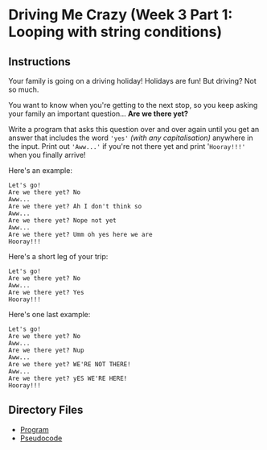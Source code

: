 # Driving Me Crazy (Week 3 Part 1: Looping with string conditions)

## Instructions
Your family is going on a driving holiday! Holidays are fun! But driving? Not so much.

You want to know when you're getting to the next stop, so you keep asking your family an important question... **Are we there yet?**

Write a program that asks this question over and over again until you get an answer that includes the word `'yes'` *(with any capitalisation)* anywhere in the input. Print out `'Aww...'` if you're not there yet and print '`Hooray!!!'` when you finally arrive!

Here's an example:
```
Let's go!
Are we there yet? No
Aww...
Are we there yet? Ah I don't think so
Aww...
Are we there yet? Nope not yet
Aww...
Are we there yet? Umm oh yes here we are
Hooray!!!
```

Here's a short leg of your trip:
```
Let's go!
Are we there yet? No
Aww...
Are we there yet? Yes
Hooray!!!
```

Here's one last example:
```
Let's go!
Are we there yet? No
Aww...
Are we there yet? Nup
Aww...
Are we there yet? WE'RE NOT THERE!
Aww...
Are we there yet? yES WE'RE HERE!
Hooray!!!
```

## Directory Files
- [Program](program.py)
- [Pseudocode](pseudocode.txt)